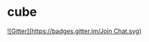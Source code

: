 # cube
[![Gitter](https://badges.gitter.im/Join Chat.svg)](https://gitter.im/martinstuecklschwaiger/cube?utm_source=badge&utm_medium=badge&utm_campaign=pr-badge&utm_content=badge)